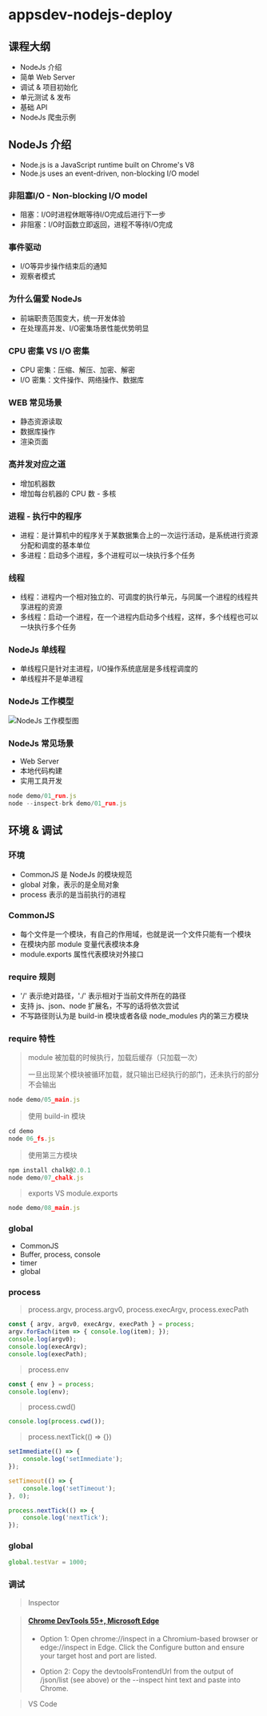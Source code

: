 # appsdev-nodejs-deploy

## 课程大纲
- NodeJs 介绍
- 简单 Web Server
- 调试 & 项目初始化
- 单元测试 & 发布
- 基础 API
- NodeJs 爬虫示例

## NodeJs 介绍
- Node.js is a JavaScript runtime built on Chrome's V8
- Node.js uses an event-driven, non-blocking I/O model

### 非阻塞I/O - Non-blocking I/O model
- 阻塞：I/O时进程休眠等待I/O完成后进行下一步
- 非阻塞：I/O时函数立即返回，进程不等待I/O完成

### 事件驱动
- I/O等异步操作结束后的通知
- 观察者模式

### 为什么偏爱 NodeJs
- 前端职责范围变大，统一开发体验
- 在处理高并发、I/O密集场景性能优势明显

### CPU 密集 VS I/O 密集
- CPU 密集：压缩、解压、加密、解密
- I/O 密集：文件操作、网络操作、数据库

### WEB 常见场景
- 静态资源读取
- 数据库操作
- 渲染页面

### 高并发对应之道
- 增加机器数
- 增加每台机器的 CPU 数 - 多核

### 进程 - 执行中的程序
- 进程：是计算机中的程序关于某数据集合上的一次运行活动，是系统进行资源分配和调度的基本单位
- 多进程：启动多个进程，多个进程可以一块执行多个任务

### 线程
- 线程：进程内一个相对独立的、可调度的执行单元，与同属一个进程的线程共享进程的资源
- 多线程：启动一个进程，在一个进程内启动多个线程，这样，多个线程也可以一块执行多个任务

### NodeJs 单线程
- 单线程只是针对主进程，I/O操作系统底层是多线程调度的
- 单线程并不是单进程

### NodeJs 工作模型
![NodeJs 工作模型图](https://raw.githubusercontent.com/sipingme/appsdev-nodejs-deploy/master/readme/nodejs-work-model.png)

### NodeJs 常见场景
- Web Server
- 本地代码构建
- 实用工具开发

```javascript
node demo/01_run.js
node --inspect-brk demo/01_run.js
```

## 环境 & 调试

### 环境
- CommonJS 是 NodeJs 的模块规范
- global 对象，表示的是全局对象
- process 表示的是当前执行的进程

### CommonJS
- 每个文件是一个模块，有自己的作用域，也就是说一个文件只能有一个模块
- 在模块内部 module 变量代表模块本身
- module.exports 属性代表模块对外接口

### require 规则
- '/' 表示绝对路径，'./' 表示相对于当前文件所在的路径
- 支持 js、json、node 扩展名，不写的话将依次尝试
- 不写路径则认为是 build-in 模块或者各级 node_modules 内的第三方模块

### require 特性
> module 被加载的时候执行，加载后缓存（只加载一次）
>
> 一旦出现某个模块被循环加载，就只输出已经执行的部门，还未执行的部分不会输出

```javascript
node demo/05_main.js
```

> 使用 build-in 模块
```javascript
cd demo
node 06_fs.js
```

> 使用第三方模块
```javascript
npm install chalk@2.0.1
node demo/07_chalk.js
```
> exports VS module.exports
```javascript
node demo/08_main.js
```

### global
- CommonJS
- Buffer, process, console
- timer
- global

### process

> process.argv, process.argv0, process.execArgv, process.execPath
```javascript
const { argv, argv0, execArgv, execPath } = process;
argv.forEach(item => { console.log(item); });
console.log(argv0);
console.log(execArgv);
console.log(execPath);
```

> process.env
```javascript
const { env } = process;
console.log(env);
```

> process.cwd()
```javascript
console.log(process.cwd());
```

> process.nextTick(() => {})
```javascript
setImmediate(() => {
    console.log('setImmediate');
});

setTimeout(() => {
    console.log('setTimeout');
}, 0);

process.nextTick(() => {
    console.log('nextTick');
});
```

### global
```javascript
global.testVar = 1000;
```

### 调试

> Inspector

> #### [Chrome DevTools 55+, Microsoft Edge](https://nodejs.org/en/docs/guides/debugging-getting-started/)
> 
> - Option 1: Open chrome://inspect in a Chromium-based browser or edge://inspect in Edge. Click the Configure button and ensure your target host and port are listed.
>
> - Option 2: Copy the devtoolsFrontendUrl from the output of /json/list (see above) or the --inspect hint text and paste into Chrome.


> VS Code
